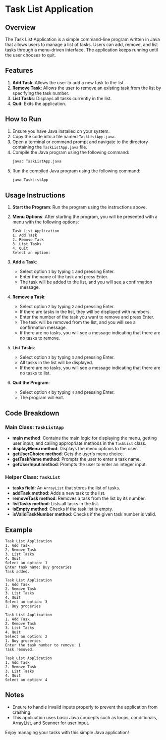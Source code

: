 # Task List Application

## Overview
The Task List Application is a simple command-line program written in Java that allows users to manage a list of tasks. Users can add, remove, and list tasks through a menu-driven interface. The application keeps running until the user chooses to quit.

## Features
1. **Add Task**: Allows the user to add a new task to the list.
2. **Remove Task**: Allows the user to remove an existing task from the list by specifying the task number.
3. **List Tasks**: Displays all tasks currently in the list.
4. **Quit**: Exits the application.

## How to Run
1. Ensure you have Java installed on your system.
2. Copy the code into a file named `TaskListApp.java`.
3. Open a terminal or command prompt and navigate to the directory containing the `TaskListApp.java` file.
4. Compile the Java program using the following command:
   ```sh
   javac TaskListApp.java
   ```
5. Run the compiled Java program using the following command:
   ```sh
   java TaskListApp
   ```

## Usage Instructions
1. **Start the Program**: Run the program using the instructions above.
2. **Menu Options**: After starting the program, you will be presented with a menu with the following options:
   ```
   Task List Application
   1. Add Task
   2. Remove Task
   3. List Tasks
   4. Quit
   Select an option: 
   ```
3. **Add a Task**:
   - Select option `1` by typing `1` and pressing Enter.
   - Enter the name of the task and press Enter.
   - The task will be added to the list, and you will see a confirmation message.

4. **Remove a Task**:
   - Select option `2` by typing `2` and pressing Enter.
   - If there are tasks in the list, they will be displayed with numbers.
   - Enter the number of the task you want to remove and press Enter.
   - The task will be removed from the list, and you will see a confirmation message.
   - If there are no tasks, you will see a message indicating that there are no tasks to remove.

5. **List Tasks**:
   - Select option `3` by typing `3` and pressing Enter.
   - All tasks in the list will be displayed.
   - If there are no tasks, you will see a message indicating that there are no tasks to list.

6. **Quit the Program**:
   - Select option `4` by typing `4` and pressing Enter.
   - The program will exit.

## Code Breakdown
### Main Class: `TaskListApp`
- **main method**: Contains the main logic for displaying the menu, getting user input, and calling appropriate methods in the `TaskList` class.
- **displayMenu method**: Displays the menu options to the user.
- **getUserChoice method**: Gets the user's menu choice.
- **getTaskName method**: Prompts the user to enter a task name.
- **getUserInput method**: Prompts the user to enter an integer input.

### Helper Class: `TaskList`
- **tasks field**: An `ArrayList` that stores the list of tasks.
- **addTask method**: Adds a new task to the list.
- **removeTask method**: Removes a task from the list by its number.
- **listTasks method**: Lists all tasks in the list.
- **isEmpty method**: Checks if the task list is empty.
- **isValidTaskNumber method**: Checks if the given task number is valid.

## Example
```
Task List Application
1. Add Task
2. Remove Task
3. List Tasks
4. Quit
Select an option: 1
Enter task name: Buy groceries
Task added.

Task List Application
1. Add Task
2. Remove Task
3. List Tasks
4. Quit
Select an option: 3
1. Buy groceries

Task List Application
1. Add Task
2. Remove Task
3. List Tasks
4. Quit
Select an option: 2
1. Buy groceries
Enter the task number to remove: 1
Task removed.

Task List Application
1. Add Task
2. Remove Task
3. List Tasks
4. Quit
Select an option: 4
```

## Notes
- Ensure to handle invalid inputs properly to prevent the application from crashing.
- This application uses basic Java concepts such as loops, conditionals, ArrayList, and Scanner for user input.

Enjoy managing your tasks with this simple Java application!
